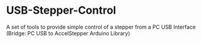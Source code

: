 # USB-Stepper-Control
A set of tools to provide simple control of a stepper from a PC USB Interface (Bridge:  PC USB to AccelStepper Arduino Library)
